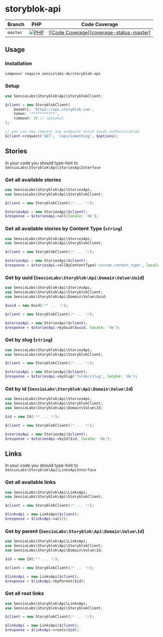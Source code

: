 # storyblok-api

| Branch    | PHP                                         | Code Coverage                                        |
|-----------|---------------------------------------------|------------------------------------------------------|
| `master`  | [![PHP](https://github.com/sensiolabs-de/storyblok-api/actions/workflows/ci.yaml/badge.svg)](https://github.com/sensiolabs-de/storyblok-api/actions/workflows/ci.yaml)  | [![Code Coverage][coverage-status-master]][codecov]  |

## Usage

### Installation

```bash
composer require sensiolabs-de/storyblok-api
```

### Setup
```php
use SensioLabs\Storyblok\Api\StoryblokClient;

$client = new StoryblokClient(
    baseUri: 'https://api.storyblok.com',
    token: '***********',
    timeout: 10 // optional
);

// you can now request any endpoint which needs authentication
$client->request('GET', '/api/something', $options);
```

## Stories

In your code you should type-hint to `SensioLabs\Storyblok\Api\StoriesApiInterface`

### Get all available stories

```php
use SensioLabs\Storyblok\Api\StoriesApi;
use SensioLabs\Storyblok\Api\StoryblokClient;

$client = new StoryblokClient(/* ... */);

$storiesApi = new StoriesApi($client);
$response = $storiesApi->all(locale: 'de');
```

### Get all available stories by Content Type (`string`)

```php
use SensioLabs\Storyblok\Api\StoriesApi;
use SensioLabs\Storyblok\Api\StoryblokClient;

$client = new StoryblokClient(/* ... */);

$storiesApi = new StoriesApi($client);
$response = $storiesApi->allByContentType('custom_content_type', locale: 'de');
```

### Get by uuid (`SensioLabs\Storyblok\Api\Domain\Value\Uuid`)

```php
use SensioLabs\Storyblok\Api\StoriesApi;
use SensioLabs\Storyblok\Api\StoryblokClient;
use SensioLabs\Storyblok\Api\Domain\Value\Uuid;

$uuid = new Uuid(/** ... */);

$client = new StoryblokClient(/* ... */);

$storiesApi = new StoriesApi($client);
$response = $storiesApi->byUuid($uuid, locale: 'de');
```

### Get by slug (`string`)

```php
use SensioLabs\Storyblok\Api\StoriesApi;
use SensioLabs\Storyblok\Api\StoryblokClient;

$client = new StoryblokClient(/* ... */);

$storiesApi = new StoriesApi($client);
$response = $storiesApi->bySlug('folder/slug', locale: 'de');
```


### Get by id (`SensioLabs\Storyblok\Api\Domain\Value\Id`)

```php
use SensioLabs\Storyblok\Api\StoriesApi;
use SensioLabs\Storyblok\Api\StoryblokClient;
use SensioLabs\Storyblok\Api\Domain\Value\Id;

$id = new Id(/** ... */);

$client = new StoryblokClient(/* ... */);

$storiesApi = new StoriesApi($client);
$response = $storiesApi->byId($id, locale: 'de');
```


## Links

In your code you should type-hint to `SensioLabs\Storyblok\Api\LinksApiInterface`

### Get all available links

```php
use SensioLabs\Storyblok\Api\LinksApi;
use SensioLabs\Storyblok\Api\StoryblokClient;

$client = new StoryblokClient(/* ... */);

$linksApi = new LinksApi($client);
$response = $linksApi->all();
```

### Get by parent (`SensioLabs\Storyblok\Api\Domain\Value\Id`)

```php
use SensioLabs\Storyblok\Api\LinksApi;
use SensioLabs\Storyblok\Api\StoryblokClient;
use SensioLabs\Storyblok\Api\Domain\Value\Id;

$id = new Id(/** ... */);

$client = new StoryblokClient(/* ... */);

$linksApi = new LinksApi($client);
$response = $linksApi->byParent($id);
```

### Get all root links

```php
use SensioLabs\Storyblok\Api\LinksApi;
use SensioLabs\Storyblok\Api\StoryblokClient;

$client = new StoryblokClient(/* ... */);

$linksApi = new LinksApi($client);
$response = $linksApi->roots($id);
```

[actions]: https://github.com/sensiolabs-de/storyblok-api/actions
[codecov]: https://codecov.io/gh/sensiolabs-de/storyblok-api

